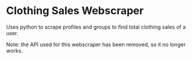 # Clothing Sales Webscraper
 Uses python to scrape profiles and groups to find total clothing sales of a user.

Note: the API used for this webscraper has been removed, so it no longer works. 
